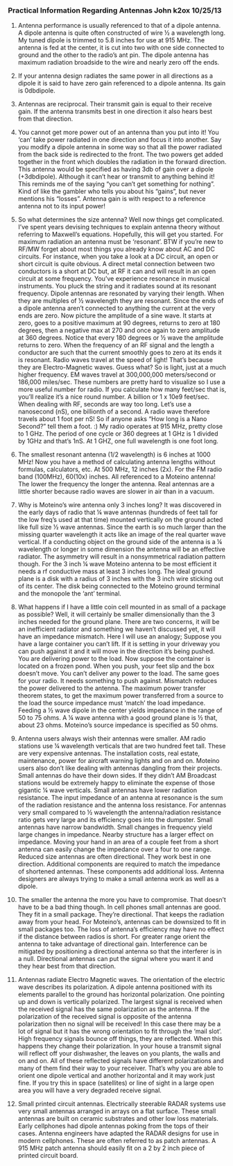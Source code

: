 ### Practical Information Regarding Antennas John k2ox 10/25/13

 1. Antenna performance is usually referenced to that of a dipole antenna.
A dipole antenna is quite often constructed of wire ½ a wavelength long.  My tuned dipole is trimmed to 5.8 inches for use at 915 MHz.  The antenna is fed at the center, it is cut into two with one side connected to ground and the other to the radio’s ant pin.
The dipole antenna has maximum radiation broadside to the wire and nearly zero off the ends.

 2. If your antenna design radiates the same power in all directions as a dipole it is said to have zero gain referenced to a dipole antenna.  Its gain is 0dbdipole.

 3. Antennas are reciprocal.  Their transmit gain is equal to their receive gain.  If the antenna transmits best in one direction it also hears best from that direction.

 4. You cannot get more power out of an antenna than you put into it!
You ‘can’ take power radiated in one direction and focus it into another.
Say you modify a dipole antenna in some way so that all the power radiated from the back side is redirected to the front.  The two powers get added together in the front which doubles the radiation in the forward direction.  This antenna would be specified as having 3db of gain over a dipole (+3dbdipole).  Although it can’t hear or transmit to anything behind it!
This reminds me of the saying “you can’t get something for nothing”.  Kind of like the gambler who tells you about his “gains”, but never mentions his “losses”.
Antenna gain is with respect to a reference antenna not to its input power!

 5. So what determines the size antenna?  Well now things get complicated.  I’ve spent years devising techniques to explain antenna theory without referring to Maxwell’s equations.  Hopefully, this will get you started.
For maximum radiation an antenna must be ‘resonant’.  BTW if you’re new to RF/MW forget about most things you already know about AC and DC circuits.  For instance, when you take a look at a DC circuit, an open or short circuit is quite obvious.  A direct metal connection between two conductors is a short at DC but, at RF it can and will result in an open circuit at some frequency.
You’ve experience resonance in musical instruments.  You pluck the string and it radiates sound at its resonant frequency.
Dipole antennas are resonated by varying their length.  When they are multiples of ½ wavelength they are resonant.
Since the ends of a dipole antenna aren’t connected to anything the current at the very ends are zero. Now picture the amplitude of a sine wave. It starts at zero, goes to a positive maximum at 90 degrees, returns to zero at 180 degrees, then a negative max at 270 and once again to zero amplitude at 360 degrees.  Notice that every 180 degrees or ½ wave the amplitude returns to zero.  When the frequency of an RF signal and the length a conductor are such that the current smoothly goes to zero at its ends it is resonant.
Radio waves travel at the speed of light!  That’s because they are Electro-Magnetic waves.  Guess what?  So is light, just at a much higher frequency.
EM waves travel at 300,000,000 meters/second or 186,000 miles/sec.  These numbers are pretty hard to visualize so I use a more useful number for radio.  If you calculate how many feet/sec that is, you’ll realize it’s a nice round number.  A billion or 1 x 10e9 feet/sec.  When dealing with RF, seconds are way too long.  Let’s use a nanosecond (nS), one billionth of a second.  A radio wave therefore travels about 1 foot per nS!  So if anyone asks “How long is a Nano Second?” tell them a foot.   :)
My radio operates at 915 MHz, pretty close to 1 GHz.  The period of one cycle or 360 degrees at 1 GHz is 1 divided by 1GHz and that’s 1nS.  At 1 GHZ, one full wavelength is one foot long.
  
 6. The smallest resonant antenna (1/2 wavelength) is 6 inches at 1000 MHz!  Now you have a method of calculating antenna lengths without formulas, calculators, etc.  At 500 MHz, 12 inches (2x).  For the FM radio band (100MHz), 60(10x) inches. All referenced to a Moteino antenna! The lower the frequency the longer the antenna.  Real antennas are a little shorter because radio waves are slower in air than in a vacuum.

 7. Why is Moteino’s wire antenna only 3 inches long?  It was discovered in the early days of radio that ¼ wave antennas (hundreds of feet tall for the low freq’s used at that time) mounted vertically on the ground acted like full size ½ wave antennas.  Since the earth is so much larger than the missing quarter wavelength it acts like an image of the real quarter wave vertical.  If a conducting object on the ground side of the antenna is a ¼ wavelength or longer in some dimension the antenna will be an effective radiator.  The asymmetry will result in a nonsymmetrical radiation pattern though.  For the 3 inch ¼ wave Moteino antenna to be most efficient it needs a rf conductive mass at least 3 inches long.  The ideal ground plane is a disk with a radius of 3 inches with the 3 inch wire sticking out of its center.  The disk being connected to the Moteino ground terminal and the monopole the ‘ant’ terminal.

 8. What happens if I have a little coin cell mounted in as small of a package as possible?  Well, it will certainly be smaller dimensionally than the 3 inches needed for the ground plane.  There are two concerns, it will be an inefficient radiator and something we haven’t discussed yet, it will have an impedance mismatch. 
Here I will use an analogy; 
Suppose you have a large container you can’t lift.  If it is setting in your driveway you can push against it and it will move in the direction it’s being pushed.  You are delivering power to the load.  Now suppose the container is located on a frozen pond.  When you push, your feet slip and the box doesn’t move.  You can’t deliver any power to the load.  The same goes for your radio.  It needs something to push against.
Mismatch reduces the power delivered to the antenna.  The maximum power transfer theorem states, to get the maximum power transferred from a source to the load the source impedance must ‘match’ the load impedance. Feeding a ½ wave dipole in the center yields impedance in the range of 50 to 75 ohms.  A ¼ wave antenna with a good ground plane is ½ that, about 23 ohms.  Moteino’s source impedance is specified as 50 ohms.

 9. Antenna users always wish their antennas were smaller. AM radio stations use ¼ wavelength verticals that are two hundred feet tall.  These are very expensive antennas.  The installation costs, real estate, maintenance, power for aircraft warning lights and on and on.   Moteino users also don’t like dealing with antennas dangling from their projects.  Small antennas do have their down sides.  If they didn’t AM Broadcast stations would be extremely happy to eliminate the expense of those gigantic ¼ wave verticals.
Small antennas have lower radiation resistance. The input impedance of an antenna at resonance is the sum of the radiation resistance and the antenna loss resistance.  For antennas very small compared to ½ wavelength the antenna/radiation resistance ratio gets very large and its efficiency goes into the dumpster.
Small antennas have narrow bandwidth.  Small changes in frequency yield large changes in impedance.
Nearby structure has a larger effect on impedance.  Moving your hand in an area of a couple feet from a short antenna can easily change the impedance over a four to one range.
Reduced size antennas are often directional.  They work best in one direction.
Additional components are required to match the impedance of shortened antennas.  These components add additional loss.
Antenna designers are always trying to make a small antenna work as well as a dipole.

 10. The smaller the antenna the more you have to compromise.  That doesn’t have to be a bad thing though.
In cell phones small antennas are good.  They fit in a small package.  They’re directional. That keeps the radiation away from your head.
For Moteino’s, antennas can be downsized to fit in small packages too.  The loss of antenna’s efficiency may have no effect if the distance between radios is short.
For greater range orient the antenna to take advantage of directional gain.
Interference can be mitigated by positioning a directional antenna so that the interferer is in a null.
Directional antennas can put the signal where you want it and they hear best from that direction.

 11. Antennas radiate Electro Magnetic waves.  The orientation of the electric wave describes its polarization.  A dipole antenna positioned with its elements parallel to the ground has horizontal polarization. One pointing up and down is vertically polarized.  The largest signal is received when the received signal has the same polarization as the antenna.  If the polarization of the received signal is opposite of the antenna polarization then no signal will be received!  In this case there may be a lot of signal but it has the wrong orientation to fit through the ‘mail slot’. 
High frequency signals bounce off things, they are reflected. When this happens they change their polarization.  In your house a transmit signal will reflect off your dishwasher, the leaves on you plants, the walls and on and on.  All of these reflected signals have different polarizations and many of them find their way to your receiver.  That’s why you are able to orient one dipole vertical and another horizontal and it may work just fine.  If you try this in space (satellites) or line of sight in a large open area you will have a very degraded receive signal.

 12. Small printed circuit antennas.  Electrically steerable RADAR systems use very small antennas arranged in arrays on a flat surface. These small antennas are built on ceramic substrates and other low loss materials.  Early cellphones had dipole antennas poking from the tops of their cases. Antenna engineers have adapted the RADAR designs for use in modern cellphones.  These are often referred to as patch antennas.  A 915 MHz patch antenna should easily fit on a 2 by 2 inch piece of printed circuit board.  

